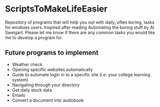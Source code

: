 # ScriptsToMakeLifeEasier
Repository of programs that will help you out with daily, often boring, tasks for windows users. 
Inspired after reading Automating the boring stuff by Al Sweigart.
Please let me know if there are any common tasks you would like me to develop a program for.

## Future programs to implement

* Weather check
* Opening specific websites automatically
* Guide to automate login in to a specific site (i.e. your college learning system)
* Navigating through your directory
* Get daily stock data 
* Emails
* Convert a document into audiobook
